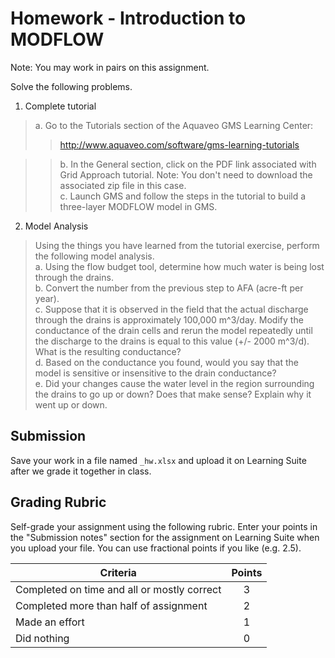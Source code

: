 # Homework - Introduction to MODFLOW

Note: You may work in pairs on this assignment.

Solve the following problems. 

1. Complete tutorial
>a. Go to the Tutorials section of the Aquaveo GMS Learning Center: <br>
>>http://www.aquaveo.com/software/gms-learning-tutorials <br>

>>b. In the General section, click on the PDF link associated with Grid Approach tutorial. Note: You don't need to download the associated zip file in this case. <br>
c. Launch GMS and follow the steps in the tutorial to build a three-layer MODFLOW model in GMS. <br>

2. Model Analysis
>Using the things you have learned from the tutorial exercise, perform the following model analysis. <br>
a. Using the flow budget tool, determine how much water is being lost through the drains. <br>
b. Convert the number from the previous step to AFA (acre-ft per year).<br>
c. Suppose that it is observed in the field that the actual discharge through the drains is approximately 100,000 m^3/day. Modify the conductance of the drain cells and rerun the model repeatedly until the discharge to the drains is equal to this value (+/- 2000 m^3/d). What is the resulting conductance? <br>
d. Based on the conductance you found, would you say that the model is sensitive or insensitive to the drain conductance? <br>
e. Did your changes cause the water level in the region surrounding the drains to go up or down? Does that make sense? Explain why it went up or down. <br>







## Submission

Save your work in a file named `_hw.xlsx` and upload it on Learning Suite after we grade it together in class.

## Grading Rubric

Self-grade your assignment using the following rubric. Enter your points in the "Submission notes" section for the assignment on Learning Suite when you upload your file. You can use fractional points if you like (e.g. 2.5).

| Criteria                                    | Points |
|---------------------------------------------|:------:|
| Completed on time and all or mostly correct |   3    |
| Completed more than half of assignment      |   2    |
| Made an effort                              |   1    |
| Did nothing                                 |   0    |
